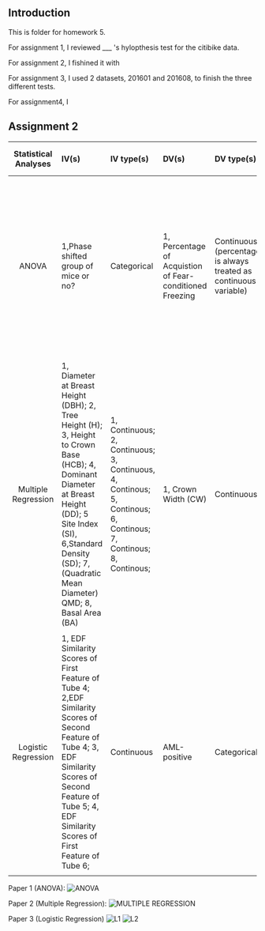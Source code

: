 ## Introduction

This is folder for homework 5.

For assignment 1, I reviewed ___ 's hylopthesis test for the citibike data.

For assignment 2, I fishined it with 

For assignment 3, I used 2 datasets, 201601 and 201608, to finish the three different tests.

For assignment4, I 



## Assignment 2

 | **Statistical Analyses**	|  **IV(s)**  |  **IV type(s)** |  **DV(s)**  |  **DV type(s)**  |  **Control Var** | **Control Var type**  | **Question to be answered** | **_H0_** | **alpha** | **link to paper**| 
|:----------:|:----------|:------------|:-------------|:-------------|:------------|:------------- |:------------------|:----:|:-------:|:-------|
 ANOVA | 1,Phase shifted group of mice or no? | Categorical | 1, Percentage of Acquistion of Fear-conditioned Freezing | Continuous (percentage is always treated as continuous variable) |  None | None | If an acute light/dark phase shift prior to training would alter acquistion of fear conditioned freeze of mice?| Percentage of acquistion of fear conditioned freeze of phase shifted group of mice = Percentage of acquistion of fear conditioned freeze of normal mice | 0.05 | [Rapid Changes in the Light/Dark Cycle Disrupt Memory of Conditioned Fear in Mice](https://journals.plos.org/plosone/article?id=10.1371/journal.pone.0012546#pone-0012546-g001**)|
  |||||||||
 Multiple Regression	|  1, Diameter at Breast Height (DBH); 2, Tree Height (H); 3, Height to Crown Base (HCB); 4, Dominant Diameter at Breast Height (DD); 5 Site Index (SI), 6,Standard Density (SD); 7, (Quadratic Mean Diameter) QMD; 8, Basal Area (BA)  |  1, Continuous; 2, Continuous; 3, Continuous, 4, Continous; 5, Continous; 6, Continous; 7, Continous; 8, Continous; |  1, Crown Width (CW) | Continuous | None | None  | How to predict crown width of China-fir precisely based on the crown data | None | 0.05 (Feature Selection ) | [Linear Mixed-Effects Models to Describe Individual Tree Crown Width for China-Fir in Fujian Province, Southeast China](https://journals.plos.org/plosone/article?id=10.1371/journal.pone.0122257#pone-0122257-t001)|
  |||||||||
 Logistic Regression	| 1, EDF Similarity Scores of First Feature of Tube 4; 2,EDF Similarity Scores of Second Feature of Tube 4; 3, EDF Similarity Scores of Second Feature of Tube 5; 4, EDF Similarity Scores of First Feature of Tube 6; | Continuous |  AML-positive  |  Categorical  |  none | none | How to predict acute myeloid leukemia (AML) from patient samples based on flow cytometry measurements ? | None | 0.05 (Feature Selection ) | [Leukemia Prediction Using Sparse Logistic Regression] (https://journals.plos.org/plosone/article?id=10.1371/journal.pone.0072932)| 
  |||||||||

Paper 1 (ANOVA):
![ANOVA](ANOVA.png)

Paper 2 (Multiple Regression):
![MULTIPLE REGRESSION](multiple.png)

Paper 3 (Logistic Regression)
![L1](leukemia2.png)
![L2](leukemia.png)
